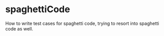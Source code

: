 # spaghettiCode
How to write test cases for spaghetti code, trying to resort into spaghetti code as well.
